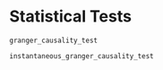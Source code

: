 # Statistical Tests

```@docs
granger_causality_test
```

```@docs
instantaneous_granger_causality_test
```